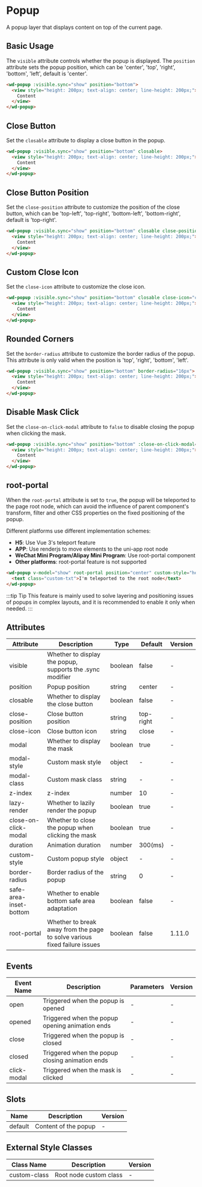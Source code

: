 # Popup

A popup layer that displays content on top of the current page.

## Basic Usage

The `visible` attribute controls whether the popup is displayed. The `position` attribute sets the popup position, which can be 'center', 'top', 'right', 'bottom', 'left', default is 'center'.

```html
<wd-popup :visible.sync="show" position="bottom">
  <view style="height: 200px; text-align: center; line-height: 200px;">
    Content
  </view>
</wd-popup>
```

## Close Button

Set the `closable` attribute to display a close button in the popup.

```html
<wd-popup :visible.sync="show" position="bottom" closable>
  <view style="height: 200px; text-align: center; line-height: 200px;">
    Content
  </view>
</wd-popup>
```

## Close Button Position

Set the `close-position` attribute to customize the position of the close button, which can be 'top-left', 'top-right', 'bottom-left', 'bottom-right', default is 'top-right'.

```html
<wd-popup :visible.sync="show" position="bottom" closable close-position="top-left">
  <view style="height: 200px; text-align: center; line-height: 200px;">
    Content
  </view>
</wd-popup>
```

## Custom Close Icon

Set the `close-icon` attribute to customize the close icon.

```html
<wd-popup :visible.sync="show" position="bottom" closable close-icon="check">
  <view style="height: 200px; text-align: center; line-height: 200px;">
    Content
  </view>
</wd-popup>
```

## Rounded Corners

Set the `border-radius` attribute to customize the border radius of the popup. This attribute is only valid when the position is 'top', 'right', 'bottom', 'left'.

```html
<wd-popup :visible.sync="show" position="bottom" border-radius="16px">
  <view style="height: 200px; text-align: center; line-height: 200px;">
    Content
  </view>
</wd-popup>
```

## Disable Mask Click

Set the `close-on-click-modal` attribute to `false` to disable closing the popup when clicking the mask.

```html
<wd-popup :visible.sync="show" position="bottom" :close-on-click-modal="false">
  <view style="height: 200px; text-align: center; line-height: 200px;">
    Content
  </view>
</wd-popup>
```

## root-portal

When the `root-portal` attribute is set to `true`, the popup will be teleported to the page root node, which can avoid the influence of parent component's transform, filter and other CSS properties on the fixed positioning of the popup.

Different platforms use different implementation schemes:
- **H5**: Use Vue 3's teleport feature
- **APP**: Use renderjs to move elements to the uni-app root node
- **WeChat Mini Program/Alipay Mini Program**: Use root-portal component
- **Other platforms**: root-portal feature is not supported

```html
<wd-popup v-model="show" root-portal position="center" custom-style="height: 200px;" @close="handleClose">
  <text class="custom-txt">I'm teleported to the root node</text>
</wd-popup>
```

:::tip Tip
This feature is mainly used to solve layering and positioning issues of popups in complex layouts, and it is recommended to enable it only when needed.
:::

## Attributes

| Attribute | Description | Type | Default | Version |
|---------|---------|---------|---------|------|
| visible | Whether to display the popup, supports the .sync modifier | boolean | false | - |
| position | Popup position | string | center | - |
| closable | Whether to display the close button | boolean | false | - |
| close-position | Close button position | string | top-right | - |
| close-icon | Close button icon | string | close | - |
| modal | Whether to display the mask | boolean | true | - |
| modal-style | Custom mask style | object | - | - |
| modal-class | Custom mask class | string | - | - |
| z-index | z-index | number | 10 | - |
| lazy-render | Whether to lazily render the popup | boolean | true | - |
| close-on-click-modal | Whether to close the popup when clicking the mask | boolean | true | - |
| duration | Animation duration | number | 300(ms) | - |
| custom-style | Custom popup style | object | - | - |
| border-radius | Border radius of the popup | string | 0 | - |
| safe-area-inset-bottom | Whether to enable bottom safe area adaptation | boolean | false | - |
| root-portal | Whether to break away from the page to solve various fixed failure issues | boolean | false | 1.11.0 |

## Events

| Event Name | Description | Parameters | Version |
|---------|---------|---------|------|
| open | Triggered when the popup is opened | - | - |
| opened | Triggered when the popup opening animation ends | - | - |
| close | Triggered when the popup is closed | - | - |
| closed | Triggered when the popup closing animation ends | - | - |
| click-modal | Triggered when the mask is clicked | - | - |

## Slots

| Name | Description | Version |
|---------|---------|------|
| default | Content of the popup | - |

## External Style Classes

| Class Name | Description | Version |
|---------|---------|------|
| custom-class | Root node custom class | - |